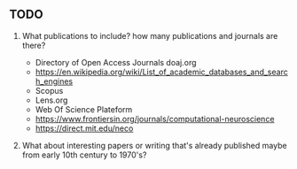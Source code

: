 ## TODO

1. What publications to include? how many publications and journals are there? 
    - Directory of Open Access Journals doaj.org
    - https://en.wikipedia.org/wiki/List_of_academic_databases_and_search_engines
    - Scopus
    - Lens.org
    - Web Of Science Plateform
    - https://www.frontiersin.org/journals/computational-neuroscience
    - https://direct.mit.edu/neco

2. What about interesting papers or writing that's already published maybe from early 10th century to 1970's?
